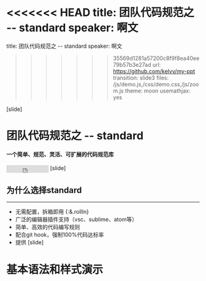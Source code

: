 <<<<<<< HEAD
title: 团队代码规范之 -- standard
speaker:  啊文
=======
title: 团队代码规范之 -- standard
speaker:  啊文 
>>>>>>> 35569d1281a57200c8f9f8ea40ee79b57b3e27ad
url: https://github.com/kelvv/my-ppt
transition: slide3
files: /js/demo.js,/css/demo.css,/js/zoom.js
theme: moon
usemathjax: yes

[slide]
# 团队代码规范之 -- standard
#### 一个简单、规范、灵活、可扩展的代码规范库
<small style="vertical-align:middle;display:inline-block"><iframe src="http://ghbtns.com/github-btn.html?user=feross&repo=standard&type=watch&count=true" allowtransparency="true" frameborder="0" scrolling="0" width="110" height="20" style="width:110px;height:20px;  background-color: transparent;"></iframe></small>
[slide]
## 为什么选择standard
----
* 无需配置，拆箱即用 {:&.rollIn}
* 广泛的编辑器插件支持（vsc、sublime、atom等）
* 简单、高效的代码编写规则
* 配合git hook，强制100%代码达标率
* 提供
[slide]
# 基本语法和样式演示